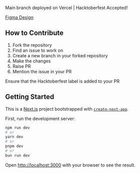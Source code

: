 Main branch deployed on Vercel | Hacktoberfest Accepted!

[Figma Design](https://www.figma.com/file/ydL7ac5aGDjrXUMtV7ggqp/Android-Club-Website?type=design&node-id=0-1&mode=design&t=lmsNsFsTNMotB50d-0)

## How to Contribute

1. Fork the repository
2. Find an issue to work on
3. Create a new branch in your forked repository
4. Make the changes
5. Raise PR
6. Mention the issue in your PR

Ensure that the Hacktoberfest label is added to your PR

## Getting Started

This is a [Next.js](https://nextjs.org/) project bootstrapped with [`create-next-app`](https://github.com/vercel/next.js/tree/canary/packages/create-next-app).

First, run the development server:

```bash
npm run dev
# or
yarn dev
# or
pnpm dev
# or
bun run dev
```

Open [http://localhost:3000](http://localhost:3000) with your browser to see the result.
